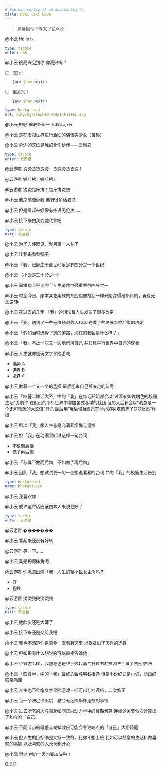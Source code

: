 ```yaml
---
# You can config it in adv.config.ts
title: Doki Doki Love
---
```


> 屏幕里似乎传来了些声音

@小云
Hello～

```yaml
type: tachie
enter: 小云
```

@小云
很高兴见到你
你高兴吗？

- [ ] 高兴！

  ```ts
  $adv.$nav.next()
  ```

- [ ] 很高兴！

  ```ts
  $adv.$nav.next()
  ```

```yaml
type: background
url: /img/bg/stacked-steps-haikei.svg
```

@小云
很好
自我介绍一下
我叫小云

@小云
是在虚拟世界进行活动的偶像美少女（自称）

<!-- ~~偶像~~ -->

@小云
旁边的这位是我的合作伙伴——云游君

```yaml
type: tachie
enter: 云游君
```

@云游君
烫烫烫烫烫烫！烫烫烫烫烫烫！

@云游君
锟斤拷！锟斤拷！

@云游君
烫烫锟斤拷！锟斤拷烫烫！

@小云
他之前告诉我 他有很多话要说

@小云
但是看起来好像有些语无伦次……

@小云
接下来由我为他代言吧

```yaml
type: tachie
exit: 云游君
```

@小云
为了方便起见，就用第一人称了

@小云
让我来看看稿子

@小云
「我」已诞生于此世间足足有四分之一个世纪

@小云
（小云是二十分之一）

@小云
同样也几乎走完了人生道路中最重要的四分之一

@小云
时至今日，原本某些柔软的东西也像胡茬一样开始变得硬邦邦的，再也无法逆转。

@小云
在过去的几年
「我」的想法和人生发生了很多改变

@小云
「我」遇到了一些无法预测的人和事
也做了些或庆幸或后悔的决定

@小云
「假如当时选择了别的道路，现在的我会是什么样？」

@小云
「我」不止一次又一次地询问自己
并幻想平行世界中自己的现状

@小云
人生就像是玩文字冒险游戏

- 选择 A
- 选择 B
- 选择 C

@小云
做着一个又一个的选择
最后迎来自己所决定的结局

@小云
「四叠半神话大系」中的「我」在每话开始都会以“过着有如玫瑰色的校园生活”为期许
在假设的平行世界中参加各式各样的社团
但加入后都会以“我总是一个无可救药的大笨蛋”开头
最后用“我后悔我自己在命运的钟塔前选了○○社团“作结

@小云
所以「我」想人生总是充满着懊悔与遗憾

@小云
但「我」在动画里听过这样一句台词

- 不做而后悔
- 做了再后悔

@小云
「与其不做而后悔，不如做了再后悔」

@小云
因此「我」想试试说一句一直想说看看的台词
并向「我」的校园生活告别

```yaml
type: background
name: bbbrustLove
```

@小云
我喜欢你

@小云
或许这种话应该由本人来说更好？

```yaml
type: tachie
enter: 云游君
```

@云游君
�������

@小云
看起来还没有好转

@云游君
等一下……

@小云
真是拐弯抹角呢

@云游君
你愿意出演「我」人生的轻小说女主角吗？

- 好
- 抱歉

@云游君
烫烫烫烫烫烫烫

```yaml
type: tachie
exit: 云游君
```

@小云
他脸皮还是太薄了

@小云
接下来还是交给我吧

@小云
我也不清楚你是否会一直看到这里
以及做出了怎样的选择

@小云
但如果有什么想说的可以直接告诉他

@小云
不管怎么样，我想他也是终于鼓起勇气对过去的校园生活做了告别/告白

@小云
「四叠半」中的「我」最终总会与明石相遇
但是小说终归是小说，动画终归是动画

@小云
人生也不会像文字冒险游戏一样可以存档读档，二次修正

@小云
当一个决定作出后，总会有这样那样遗憾的事情

@小云
过去所有的人与事就如同正向动力学中的骨骼解算
连续的关节依次计算出了如今的「自己」

@小云
不同节点的偏差与蝴蝶效应可能会导致端点的「自己」大相径庭

@小云
但人生的目标确是大抵一致的，比如不想上班
比如可以惬意的生活和做喜欢的事情
以及喜欢的人天天都开心

@小云
所以
新的一天也要加油鸭！

Q.E.D.

